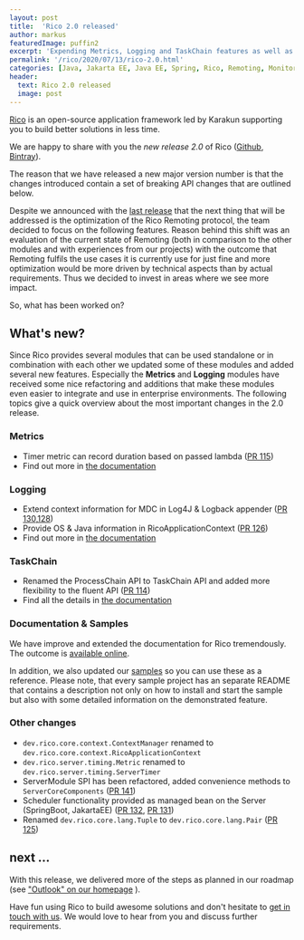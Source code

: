 ```yaml
---
layout: post
title:  'Rico 2.0 released'
author: markus
featuredImage: puffin2
excerpt: 'Expending Metrics, Logging and TaskChain features as well as a big extension for the documentation are reasons enough for a new major release: Rico 2.0 is here!'
permalink: '/rico/2020/07/13/rico-2.0.html'
categories: [Java, Jakarta EE, Java EE, Spring, Rico, Remoting, Monitoring, Security, Metrics, Logging]
header:
  text: Rico 2.0 released
  image: post
---
```


[Rico](/rico) is an open-source application framework led by Karakun supporting you to build better solutions in less time.

We are happy to share with you the *new release 2.0* of Rico ([Github](https://github.com/rico-projects/rico/releases/tag/2.0.0), [Bintray](https://bintray.com/karakun/Rico/Rico/2.0.0)).

The reason that we have released a new major version number is that the changes introduced contain a set of breaking API changes that are outlined below.

Despite we announced with the [last release](/rico/2020/05/18/rico-1.1.html) that the next thing that will be addressed is the optimization of the Rico Remoting protocol, the team decided to focus on the following features. 
Reason behind this shift was an evaluation of the current state of Remoting (both in comparison to the other modules and with experiences from our projects) with the outcome that Remoting fulfils the use cases it is 
currently use for just fine and more optimization would be more driven by technical aspects than by actual requirements. Thus we decided to invest in areas where we see more impact.

So, what has been worked on?

## What's new?
Since Rico provides several modules that can be used standalone or in combination with each other we updated some of these modules and added several new features. Especially the **Metrics** and **Logging** modules have received some nice refactoring and additions that make these modules even easier to integrate and use in enterprise environments. The following topics give a quick overview about the most important changes in the 2.0 release.

### Metrics

* Timer metric can record duration based on passed lambda ([PR 115](https://github.com/rico-projects/rico/pull/115))
* Find out more in [the documentation](https://rico-projects.github.io/rico/#_metrics)

### Logging

* Extend context information for MDC in Log4J & Logback appender ([PR 130](https://github.com/rico-projects/rico/pull/130),[128](https://github.com/rico-projects/rico/pull/128))
* Provide OS & Java information in RicoApplicationContext ([PR 126](https://github.com/rico-projects/rico/pull/126))
* Find out more in [the documentation](https://rico-projects.github.io/rico/#_logging)

### TaskChain

* Renamed the ProcessChain API to TaskChain API and added more flexibility to the fluent API ([PR 114](https://github.com/rico-projects/rico/pull/114))
* Find all the details in [the documentation](https://rico-projects.github.io/rico/#_taskchain_api)

### Documentation & Samples

We have improve and extended the documentation for Rico tremendously. The outcome is [available online](https://rico-projects.github.io/rico/).

In addition, we also updated our [samples](https://github.com/rico-projects/rico-samples) so you can use these as a reference. Please note, that every sample project has an separate README that contains a description not only on how to install and start the sample but also with some detailed information on the demonstrated feature.


### Other changes

* `dev.rico.core.context.ContextManager` renamed to `dev.rico.core.context.RicoApplicationContext`
* `dev.rico.server.timing.Metric` renamed to `dev.rico.server.timing.ServerTimer` 
* ServerModule SPI has been refactored, added convenience methods to `ServerCoreComponents` ([PR 141](https://github.com/rico-projects/rico/pull/141))
* Scheduler functionality provided as managed bean on the Server (SpringBoot, JakartaEE) ([PR 132](https://github.com/rico-projects/rico/pull/132), [PR 131](https://github.com/rico-projects/rico/pull/131))
* Renamed `dev.rico.core.lang.Tuple` to `dev.rico.core.lang.Pair` ([PR 125](https://github.com/rico-projects/rico/pull/125))

## next ...

With this release, we delivered more of the steps as planned in our roadmap (see ["Outlook" on our homepage](https://dev.karakun.com/rico/) ).

Have fun using Rico to build awesome solutions and don't hesitate to [get in touch with us](mailto:rico@karakun.com). We would love to hear from you and discuss further requirements.
